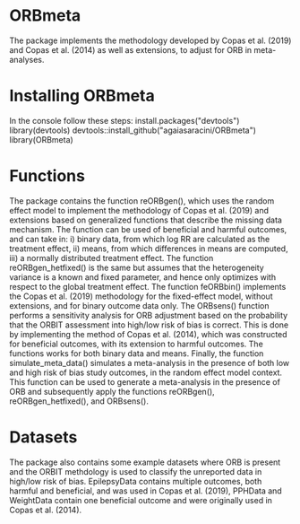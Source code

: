 # ORBmeta


The package implements the methodology developed by Copas et al. (2019) and Copas et al. (2014) as well as extensions, to adjust for ORB in meta-analyses. 

# Installing ORBmeta

In the console follow these steps:
install.packages("devtools")
library(devtools)
devtools::install_github("agaiasaracini/ORBmeta")
library(ORBmeta)

# Functions
The package contains the function reORBgen(), which uses the random effect model to implement the methodology of Copas et al. (2019) and extensions based on generalized functions that describe the missing data mechanism. The function can be used of beneficial and harmful outcomes, and can take in: i) binary data, from which log RR are calculated as the treatment effect, ii) means, from which differences in means are computed, iii) a normally distributed treatment effect. The function reORBgen_hetfixed() is the same but assumes that the heterogeneity variance is a known and fixed parameter, and hence only optimizes with respect to the global treatment effect. The function feORBbin() implements the Copas et al. (2019) methodology for the fixed-effect model, without extensions, and for binary outcome data only. The ORBsens() function performs a sensitivity analysis for ORB adjustment based on the probability that the ORBIT assessment into high/low risk of bias is correct. This is done by implementing the method of Copas et al. (2014), which was constructed for beneficial outcomes, with its extension to harmful outcomes. The functions works for both binary data and means. Finally, the function simulate_meta_data() simulates a meta-analysis in the presence of both low and high risk of bias study outcomes, 
in the random effect model context. This function can be used to generate a meta-analysis in the presence of ORB and subsequently apply the functions reORBgen(), reORBgen_hetfixed(), and ORBsens().

# Datasets
The package also contains some example datasets where ORB is present and the ORBIT methdology is used to classify the unreported data in high/low risk of bias. EpilepsyData contains multiple outcomes, both harmful and beneficial, and was used in Copas et al. (2019), 
PPHData and WeightData contain one beneficial outcome and were originally used in Copas et al. (2014).
